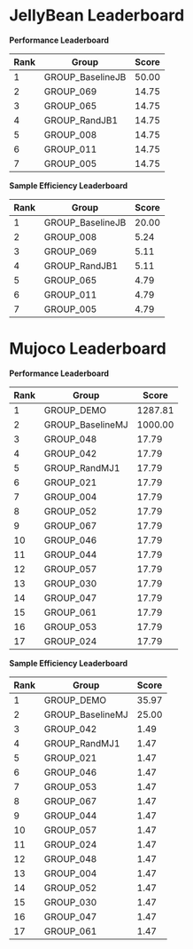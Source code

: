 # JellyBean Leaderboard

**Performance Leaderboard**

|Rank      |Group     |Score     |
|----------|----------|----------|
|1      |GROUP_BaselineJB     |50.00     |
|2      |GROUP_069     |14.75     |
|3      |GROUP_065     |14.75     |
|4      |GROUP_RandJB1     |14.75     |
|5      |GROUP_008     |14.75     |
|6      |GROUP_011     |14.75     |
|7      |GROUP_005     |14.75     |


**Sample Efficiency Leaderboard**

|Rank      |Group     |Score     |
|----------|----------|----------|
|1      |GROUP_BaselineJB     |20.00     |
|2      |GROUP_008     |5.24     |
|3      |GROUP_069     |5.11     |
|4      |GROUP_RandJB1     |5.11     |
|5      |GROUP_065     |4.79     |
|6      |GROUP_011     |4.79     |
|7      |GROUP_005     |4.79     |


# Mujoco Leaderboard

**Performance Leaderboard**

|Rank      |Group     |Score     |
|----------|----------|----------|
|1      |GROUP_DEMO     |1287.81     |
|2      |GROUP_BaselineMJ     |1000.00     |
|3      |GROUP_048     |17.79     |
|4      |GROUP_042     |17.79     |
|5      |GROUP_RandMJ1     |17.79     |
|6      |GROUP_021     |17.79     |
|7      |GROUP_004     |17.79     |
|8      |GROUP_052     |17.79     |
|9      |GROUP_067     |17.79     |
|10      |GROUP_046     |17.79     |
|11      |GROUP_044     |17.79     |
|12      |GROUP_057     |17.79     |
|13      |GROUP_030     |17.79     |
|14      |GROUP_047     |17.79     |
|15      |GROUP_061     |17.79     |
|16      |GROUP_053     |17.79     |
|17      |GROUP_024     |17.79     |


**Sample Efficiency Leaderboard**

|Rank      |Group     |Score     |
|----------|----------|----------|
|1      |GROUP_DEMO     |35.97     |
|2      |GROUP_BaselineMJ     |25.00     |
|3      |GROUP_042     |1.49     |
|4      |GROUP_RandMJ1     |1.47     |
|5      |GROUP_021     |1.47     |
|6      |GROUP_046     |1.47     |
|7      |GROUP_053     |1.47     |
|8      |GROUP_067     |1.47     |
|9      |GROUP_044     |1.47     |
|10      |GROUP_057     |1.47     |
|11      |GROUP_024     |1.47     |
|12      |GROUP_048     |1.47     |
|13      |GROUP_004     |1.47     |
|14      |GROUP_052     |1.47     |
|15      |GROUP_030     |1.47     |
|16      |GROUP_047     |1.47     |
|17      |GROUP_061     |1.47     |


